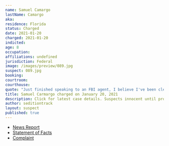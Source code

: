 ```yaml
---
name: Samuel Camargo
lastName: Camargo
aka:
residence: Florida
status: Charged
date: 2021-01-20
charged: 2021-01-20
indicted:
age: 8
occupation:
affiliations: undefined
jurisdiction: Federal
image: /images/preview/089.jpg
suspect: 089.jpg
booking:
courtroom:
courthouse:
quote: "Just finished speaking to an FBI agent, I believe I've been cleared"
title: Samuel Carmargo charged on January 20, 2021
description: Click for latest case details. Suspects innocent until proven guilty.
author: seditiontrack
layout: suspect
published: true
---
```

- [News Report](https://www.nbcmiami.com/news/local/south-florida-man-who-discussed-fbi-probe-on-social-media-arrested-in-u-s-capitol-breach/2366073/)
- [Statement of Facts](https://www.justice.gov/opa/page/file/1357291/download)
- [Complaint](https://www.justice.gov/opa/page/file/1357286/download)

